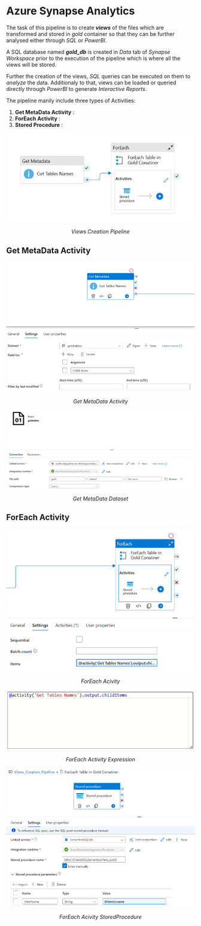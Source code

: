 # Azure Synapse Analytics

The task of this pipeline is to create ***views*** of the files which are transformed and stored in *gold* container so that they can be further analysed either through *SQL* or *PowerBI*.  

A SQL database named ***gold_db*** is created in *Data* tab of *Synapse Workspace* prior to the execution of the pipeline which is where all the views will be stored.   

Further the creation of the views, *SQL* queries can be executed on them to *analyze* the data. Additionaly to that, views can be loaded or queried directly through *PowerBI* to generate *Interactive Reports*.

The pipeline manily include three types of Activities:
1. **Get MetaData Activity** : 
2. **ForEach Activity** : 
3. **Stored Procedure** : 

<p align = 'center'>
    <img src = 'Synapse FInal Pipeline.png'>
</p>
<p align = 'center'><i>Views Creation Pipeline</i></p>

## Get MetaData Activity
<p align = 'center'>
    <img src = 'Get MetaData Activity\GetMetaData_Activity.png'>
</p>
<p align = 'center'><i>Get MetaData Activity</i></p>

<p align = 'center'>
    <img src = 'Get MetaData Activity\GetMetaData_Activity_Dataset.png'>
</p>
<p align = 'center'><i>Get MetaData Dataset</i></p>

## ForEach Activity
<p align = 'center'>
    <img src = 'ForEach Activity\ForEach_Acivity.png'>
</p>
<p align = 'center'><i>ForEach Acivity</i></p>

<p align = 'center'>
    <img src = 'ForEach Activity\ForEach_Activity_Expression.png'>
</p>
<p align = 'center'><i>ForEach Activity Expression</i></p>

<p align = 'center'>
    <img src = 'ForEach Activity\ForEach_Acivity_StoredProcedure.png'>
</p>
<p align = 'center'><i>ForEach Acivity StoredProcedure</i></p>